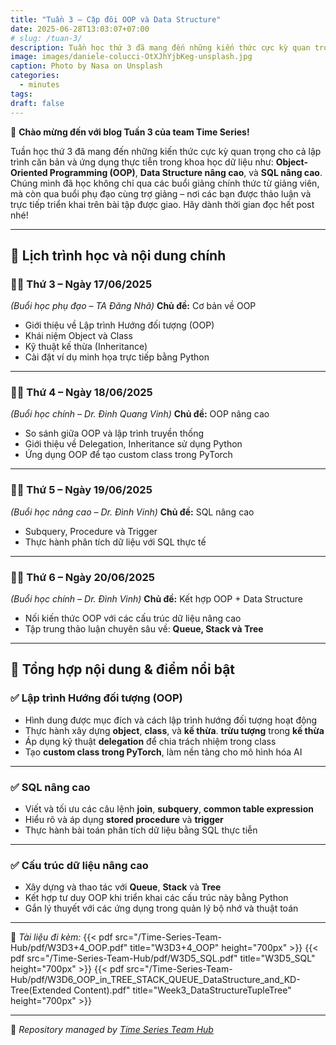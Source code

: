 ```yaml
---
title: "Tuần 3 – Cặp đôi OOP và Data Structure"
date: 2025-06-28T13:03:07+07:00
# slug: /tuan-3/
description: Tuần học thứ 3 đã mang đến những kiến thức cực kỳ quan trọng cho cả lập trình căn bản và ứng dụng thực tiễn
image: images/daniele-colucci-OtXJhYjbKeg-unsplash.jpg
caption: Photo by Nasa on Unsplash
categories:
  - minutes
tags:
draft: false
---
```


🎉 **Chào mừng đến với blog Tuần 3 của team Time Series!**

Tuần học thứ 3 đã mang đến những kiến thức cực kỳ quan trọng cho cả lập trình căn bản và ứng dụng thực tiễn trong khoa học dữ liệu như: **Object-Oriented Programming (OOP)**, **Data Structure nâng cao**, và **SQL nâng cao**. Chúng mình đã học không chỉ qua các buổi giảng chính thức từ giảng viên, mà còn qua buổi phụ đạo cùng trợ giảng – nơi các bạn được thảo luận và trực tiếp triển khai trên bài tập được giao. Hãy dành thời gian đọc hết post nhé!

---

## 📅 **Lịch trình học và nội dung chính**

### 🧑‍🏫 **Thứ 3 – Ngày 17/06/2025**

_(Buổi học phụ đạo – TA Đăng Nhã)_
**Chủ đề:** Cơ bản về OOP

- Giới thiệu về Lập trình Hướng đối tượng (OOP)
- Khái niệm Object và Class
- Kỹ thuật kế thừa (Inheritance)
- Cài đặt ví dụ minh họa trực tiếp bằng Python

---

### 👨‍🏫 **Thứ 4 – Ngày 18/06/2025**

_(Buổi học chính – Dr. Đinh Quang Vinh)_
**Chủ đề:** OOP nâng cao

- So sánh giữa OOP và lập trình truyền thống
- Giới thiệu về Delegation, Inheritance sử dụng Python
- Ứng dụng OOP để tạo custom class trong PyTorch

---

### 🧑‍🏫 **Thứ 5 – Ngày 19/06/2025**

_(Buổi học nâng cao – Dr. Đình Vinh)_
**Chủ đề:** SQL nâng cao

- Subquery, Procedure và Trigger
- Thực hành phân tích dữ liệu với SQL thực tế

---

### 👨‍🏫 **Thứ 6 – Ngày 20/06/2025**

_(Buổi học chính – Dr. Đình Vinh)_
**Chủ đề:** Kết hợp OOP + Data Structure

- Nối kiến thức OOP với các cấu trúc dữ liệu nâng cao
- Tập trung thảo luận chuyên sâu về: **Queue, Stack và Tree**

---

## 📌 **Tổng hợp nội dung & điểm nổi bật**

### ✅ **Lập trình Hướng đối tượng (OOP)**

- Hình dung được mục đích và cách lập trình hướng đối tượng hoạt động
- Thực hành xây dựng **object**, **class**, và **kế thừa**. **trừu tượng** trong **kế thừa**
- Áp dụng kỹ thuật **delegation** để chia trách nhiệm trong class
- Tạo **custom class trong PyTorch**, làm nền tảng cho mô hình hóa AI

---

### ✅ **SQL nâng cao**

- Viết và tối ưu các câu lệnh **join**, **subquery**, **common table expression**
- Hiểu rõ và áp dụng **stored procedure** và **trigger**
- Thực hành bài toán phân tích dữ liệu bằng SQL thực tiễn

---

### ✅ **Cấu trúc dữ liệu nâng cao**

- Xây dựng và thao tác với **Queue**, **Stack** và **Tree**
- Kết hợp tư duy OOP khi triển khai các cấu trúc này bằng Python
- Gắn lý thuyết với các ứng dụng trong quản lý bộ nhớ và thuật toán

---

📂 _Tài liệu đi kèm:_
{{< pdf src="/Time-Series-Team-Hub/pdf/W3D3+4_OOP.pdf" title="W3D3+4_OOP" height="700px" >}}
{{< pdf src="/Time-Series-Team-Hub/pdf/W3D5_SQL.pdf" title="W3D5_SQL" height="700px" >}}
{{< pdf src="/Time-Series-Team-Hub/pdf/W3D6_OOP_in_TREE_STACK_QUEUE_DataStructure_and_KD-Tree(Extended Content).pdf" title="Week3_DataStructureTupleTree" height="700px" >}}

---

🧠 _Repository managed by [Time Series Team Hub](https://github.com/Jennifer1907/Time-Series-Team-Hub)_
